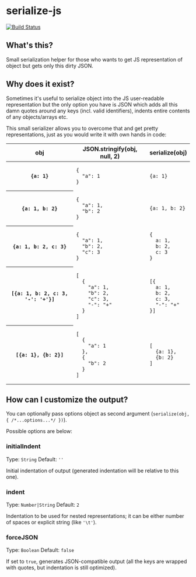 serialize-js
============

[![Build Status](https://travis-ci.org/RReverser/serialize-js.svg)](https://travis-ci.org/RReverser/serialize-js)

## What's this?

Small serialization helper for those who wants to get JS representation of object but gets only this dirty JSON.

## Why does it exist?

Sometimes it's useful to serialize object into the JS user-readable representation but the only option you have is JSON which adds all this damn quotes around any keys (incl. valid identifiers), indents entire contents of any objects/arrays etc.

This small serializer allows you to overcome that and get pretty representations, just as you would write it with own hands in code:

<table>
<thead>
<tr><th>obj</th><th>JSON.stringify(obj, null, 2)</th><th>serialize(obj)</th></tr>
</thead>
<tbody>

<tr><th><pre><code>{a: 1}</code></pre></th><td><pre><code>{
  "a": 1
}</code></pre></td><td><pre><code>{a: 1}</code></pre></td></tr>

<tr><th><pre><code>{a: 1, b: 2}</code></pre></th><td><pre><code>{
  "a": 1,
  "b": 2
}</code></pre></td><td><pre><code>{a: 1, b: 2}</code></pre></td></tr>

<tr><th><pre><code>{a: 1, b: 2, c: 3}</code></pre></th><td><pre><code>{
  "a": 1,
  "b": 2,
  "c": 3
}</code></pre></td><td><pre><code>{
  a: 1,
  b: 2,
  c: 3
}</code></pre></td></tr>

<tr><th><pre><code>[{a: 1, b: 2, c: 3, '-': '+'}]</code></pre></th><td><pre><code>[
  {
    "a": 1,
    "b": 2,
    "c": 3,
    "-": "+"
  }
]</code></pre></td><td><pre><code>[{
  a: 1,
  b: 2,
  c: 3,
  "-": "+"
}]</code></pre></td></tr>

<tr><th><pre><code>[{a: 1}, {b: 2}]</code></pre></th><td><pre><code>[
  {
    "a": 1
  },
  {
    "b": 2
  }
]</code></pre></td><td><pre><code>[
  {a: 1},
  {b: 2}
]</code></pre></td></tr>

</tbody>
</table>

## How can I customize the output?

You can optionally pass options object as second argument (`serialize(obj, { /*...options...*/ })`).

Possible options are below:

### initialIndent
Type: `String`
Default: `''`

Initial indentation of output (generated indentation will be relative to this one).

### indent
Type: `Number|String`
Default: `2`

Indentation to be used for nested representations; it can be either number of spaces or explicit string (like `'\t'`).

### forceJSON
Type: `Boolean`
Default: `false`

If set to `true`, generates JSON-compatible output (all the keys are wrapped with quotes, but indentation is still optimized).
